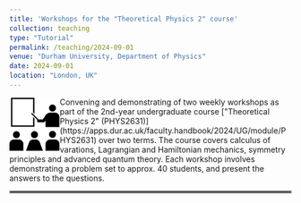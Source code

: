```yaml
---
title: 'Workshops for the "Theoretical Physics 2" course'
collection: teaching
type: "Tutorial"
permalink: /teaching/2024-09-01
venue: "Durham University, Department of Physics"
date: 2024-09-01
location: "London, UK"
---
```


<img align="left" src="../images/workshop.png" width="90px">
Convening and demonstrating of two weekly workshops as part of the 2nd-year undergraduate course ["Theoretical Physics 2" (PHYS2631)](https://apps.dur.ac.uk/faculty.handbook/2024/UG/module/PHYS2631) over two terms. The course covers calculus of varations, Lagrangian and Hamiltonian mechanics, symmetry principles and advanced quantum theory. Each workshop involves demonstrating a problem set to approx. 40 students, and present the answers to the questions.

<hr style="border:2px solid gray">
